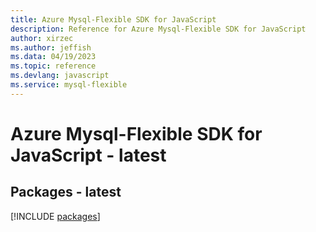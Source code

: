 ```yaml
---
title: Azure Mysql-Flexible SDK for JavaScript
description: Reference for Azure Mysql-Flexible SDK for JavaScript
author: xirzec
ms.author: jeffish
ms.data: 04/19/2023
ms.topic: reference
ms.devlang: javascript
ms.service: mysql-flexible
---
```

# Azure Mysql-Flexible SDK for JavaScript - latest
## Packages - latest
[!INCLUDE [packages](mysql-flexible-index.md)]